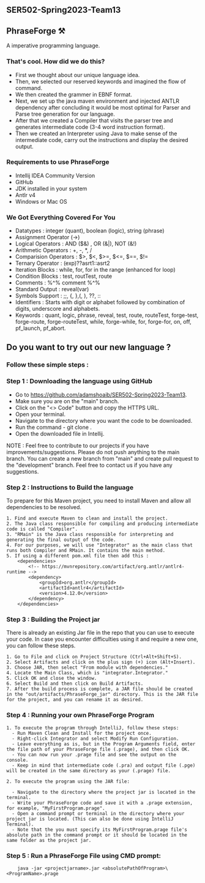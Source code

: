 ## SER502-Spring2023-Team13
## PhraseForge ⚒️

A imperative programming language.

### That's cool. How did we do this?
- First we thought about our unique language idea.
- Then, we selected our reserved keywords and imagined the flow of command.
- We then created the grammer in EBNF format.
- Next, we set up the java maven environment and injected ANTLR dependency after concluding it would be most optimal for Parser and Parse tree generation for our language.
- After that we created a Compiler that visits the parser tree and generates intermediate code (3-4 word instruction format).
- Then we created an Interpreter using Java to make sense of the intermediate code, carry out the instructions and display the desired output.

### Requirements to use PhraseForge

- Intellij IDEA Community Version
- GitHub
- JDK installed in your system
- Antlr v4
- Windows or Mac OS

### We Got Everything Covered For You
- Datatypes : integer (quant), boolean (logic), string (phrase)
- Assignment Operator (->)
- Logical Operators : AND ($&) , OR (&|), NOT (&!)
- Arithmetic Operators : +, -, *, /
- Comparision Operators : $>, $<, $>=, $<=, $==, $!=
- Ternary Operator : (exp)??asrt1::asrt2
- Iteration Blocks : while, for, for in the range (enhanced for loop)
- Condition Blocks : test, routTest, route
- Comments : %^% comment %^%
- Standard Output : reveal(var)
- Symbols Support : ;;, {, },(, ), ??, ::
- Identifiers : Starts with digit or alphabet followed by combination of digits, underscore and alphabets.
- Keywords : quant, logic, phrase, reveal, test, route, routeTest, forge-test, forge-route, forge-routeTest, while, forge-while, for, forge-for, on, off, pf_launch, pf_abort.

## Do you want to try out our new language ?

### Follow these simple steps :

### Step 1 : Downloading the language using GitHub
- Go to https://github.com/adamshoaib/SER502-Spring2023-Team13.
- Make sure you are on the "main" branch.
- Click on the "<> Code" button and copy the HTTPS URL.
- Open your terminal.
- Navigate to the directory where you want the code to be downloaded.
- Run the command - git clone <PASTE THE HTTPS URL HERE>.
- Open the downloaded file in Intellij.

NOTE : Feel free to contribute to our projects if you have
improvements/suggestions. Please do not push anything to the main branch. You can create a new branch from "main" and create pull request to the "development" branch. Feel free to contact us if you have any suggestions.

### Step 2 : Instructions to Build the language

To prepare for this Maven project, you need to install Maven and allow all dependencies to be resolved.

    1. Find and execute Maven to clean and install the project.
    2. The Java class responsible for compiling and producing intermediate code is called "Compiler".
    3. "RMain" is the Java class responsible for interpreting and generating the final output of the code.
    4. For our purposes, we will use "Integrator" as the main class that runs both Compiler and RMain. It contains the main method.
    5. If using a different pom.xml file then add this : 
        <dependencies>
            <!-- https://mvnrepository.com/artifact/org.antlr/antlr4-runtime -->
            <dependency>
                <groupId>org.antlr</groupId>
                <artifactId>antlr4</artifactId>
                <version>4.12.0</version>
            </dependency>
        </dependencies>
### Step 3 : Building the Project jar

There is already an existing Jar file in the repo that you can use to execute your code. In case you encounter difficulties using it and require a new one, you can follow these steps.

    1. Go to File and click on Project Structure (Ctrl+Alt+Shift+S).
    2. Select Artifacts and click on the plus sign (+) icon (Alt+Insert).
    3. Choose JAR, then select "From module with dependencies."
    4. Locate the Main Class, which is "integrator.Integrator."
    5. Click OK and close the window.
    6. Select Build and then click on Build Artifacts.
    7. After the build process is complete, a JAR file should be created in the "out/artifacts/PhraseForge_jar" directory. This is the JAR file for the project, and you can rename it as desired.


### Step 4 : Running your own PhraseForge Program

    1. To execute the program through IntelliJ, follow these steps:
      - Run Maven Clean and Install for the project once.
      - Right-click Integrator and select Modify Run Configuration.
      - Leave everything as is, but in the Program Arguments field, enter the file path of your PhraseForge file (.prage), and then click OK.
      - You can now run your .prage file and see the output on the console.
      - Keep in mind that intermediate code (.pra) and output file (.pge) will be created in the same directory as your (.prage) file.
    
    2. To execute the program using the JAR file:

      - Navigate to the directory where the project jar is located in the terminal.
      - Write your PhraseForge code and save it with a .prage extension, for example, "MyFirstProgram.prage".
      - Open a command prompt or terminal in the directory where your project jar is located. (This can also be done using IntelliJ Terminal).
      - Note that the you must specify its MyFirstProgram.prage file's absolute path in the command prompt or it should be located in the same folder as the project jar.


### Step 5 : Run a PhraseForge File using CMD prompt:

        java -jar <projectjarname>.jar <absolutePathOfProgram>\<ProgramName>.prage



